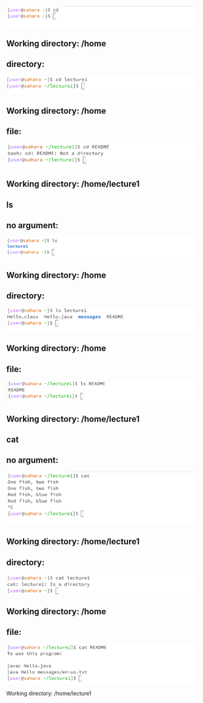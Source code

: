 
![Image](cd1.png)

Working directory: /home
---
## directory:
![Image](cd2.png)

Working directory: /home
---
## file:
![Image](cd3.png)

Working directory: /home/lecture1
---
## ls
## no argument:
![Image](ls1.png)

Working directory: /home
---
## directory:
![Image](ls2.png)

Working directory: /home
---
## file:
![Image](ls3.png)

Working directory: /home/lecture1
---
## cat
## no argument:
![Image](cat1.png)

Working directory: /home/lecture1
---
## directory:
![Image](cat2.png)

Working directory: /home
---
## file:
![Image](cat3.png)

Working directory: /home/lecture1
